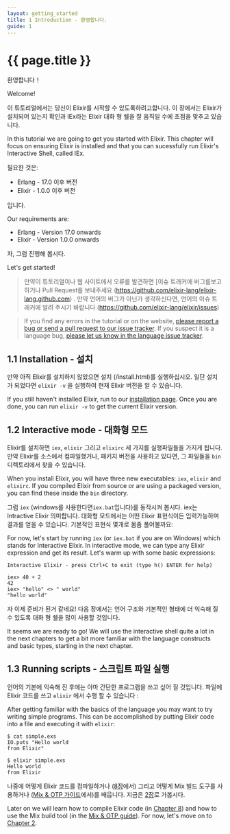 ```yaml
---
layout: getting_started
title: 1 Introduction - 환영합니다.
guide: 1
---
```


# {{ page.title }}

  <div class="toc"></div>

환영합니다！

Welcome!

이 튜토리얼에서는 당신이 Elixir를 시작할 수 있도록하려고합니다. 이 장에서는 Elixir가 설치되어 있는지 확인과 IEx라는 Elixir 대화 형 쉘을 잘 움직일 수에 초점을 맞추고 있습니다.

In this tutorial we are going to get you started with Elixir. This chapter will focus on ensuring Elixir is installed and that you can sucessfully run Elixir's Interactive Shell, called IEx.

필요한 것은:

  * Erlang - 17.0 이후 버전
  * Elixir - 1.0.0 이후 버전

입니다.

Our requirements are:

  * Erlang - Version 17.0 onwards
  * Elixir - Version 1.0.0 onwards

자, 그럼 진행해 봅시다.

Let's get started!

> 만약이 튜토리얼이나 웹 사이트에서 오류를 발견하면 [이슈 트래커에 버그를보고하거나 Pull Request를 보내주세요 (https://github.com/elixir-lang/elixir-lang.github.com) . 만약 언어의 버그가 아닌가 생각하신다면, 언어의 이슈 트래커에 알려 주시기 바랍니다 (https://github.com/elixir-lang/elixir/issues)

> If you find any errors in the tutorial or on the website, [please report a bug or send a pull request to our issue tracker](https://github.com/elixir-lang/elixir-lang.github.com). If you suspect it is a language bug, [please let us know in the language issue tracker](https://github.com/elixir-lang/elixir/issues).

## 1.1 Installation - 설치

만약 아직 Elixir를 설치하지 않았으면 설치 (/install.html)를 실행하십시오. 일단 설치가 되었다면 `elixir -v` 을 실행하여 현재 Elixir 버전을 알 수 있습니다.

If you still haven't installed Elixir, run to our [installation page](/install.html). Once you are done, you can run `elixir -v` to get the current Elixir version.

## 1.2 Interactive mode - 대화형 모드

Elixir를 설치하면 `iex`, `elixir` 그리고 `elixirc` 세 가지를 실행파일들을 가지게 됩니다. 만약 Elixir를 소스에서 컴파일했거나, 패키지 버전을 사용하고 있다면, 그 파일들을 `bin` 디렉토리에서 찾을 수 있습니다.

When you install Elixir, you will have three new executables: `iex`, `elixir` and `elixirc`. If you compiled Elixir from source or are using a packaged version, you can find these inside the `bin` directory.

그럼 `iex` (windows를 사용한다면`iex.bat`입니다)를 동작시켜 봅시다. iex는 Intractive Elixir 의미합니다. 대화형 모드에서는 어떤 Elixir 표현식이든 입력가능하며 결과를 얻을 수 있습니다. 기본적인 표현식 몇개로 몸좀 풀어볼까요:

For now, let's start by running `iex` (or `iex.bat` if you are on Windows) which stands for Interactive Elixir. In interactive mode, we can type any Elixir expression and get its result. Let's warm up with some basic expressions:

```text
Interactive Elixir - press Ctrl+C to exit (type h() ENTER for help)

iex> 40 + 2
42
iex> "hello" <> " world"
"hello world"
```

자 이제 준비가 된거 같네요! 다음 장에서는 언어 구조와 기본적인 형태에 더 익숙해 질 수 있도록 대화 형 쉘을 많이 사용할 것입니다.

It seems we are ready to go! We will use the interactive shell quite a lot in the next chapters to get a bit more familiar with the language constructs and basic types, starting in the next chapter.

## 1.3 Running scripts - 스크립트 파일 실행

언어의 기본에 익숙해 진 후에는 아마 간단한 프로그램을 쓰고 싶어 질 것입니다. 파일에 Elixir 코드를 쓰고 `elixir` 에서 수행 할 수 있습니다 :

After getting familiar with the basics of the language you may want to try writing simple programs. This can be accomplished by putting Elixir code into a file and executing it with `elixir`:

```text
$ cat simple.exs
IO.puts "Hello world
from Elixir"

$ elixir simple.exs
Hello world
from Elixir
```

나중에 어떻게 Elixir 코드를 컴파일하거나 ([8장](/getting_started/8.html)에서) 그리고 어떻게 Mix 빌드 도구를 사용하거나 ([Mix & OTP 가이드](/getting_started/mix_otp/1.html )에서)를 배웁니다. 지금은 [2장](/getting_started/2.html)로 가봅시다.

Later on we will learn how to compile Elixir code (in [Chapter 8](/getting_started/8.html)) and how to use the Mix build tool (in the [Mix & OTP guide](/getting_started/mix_otp/1.html)). For now, let's move on to [Chapter 2](/getting_started/2.html).
